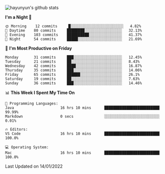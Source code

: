 
![hayunyun's github stats](https://github-readme-stats.vercel.app/api?username=hayunyun&show_icons=true)


<!--START_SECTION:waka-->
**I'm a Night 🦉** 

```text
🌞 Morning    12 commits     █░░░░░░░░░░░░░░░░░░░░░░░░   4.82% 
🌆 Daytime    80 commits     ████████░░░░░░░░░░░░░░░░░   32.13% 
🌃 Evening    103 commits    ██████████░░░░░░░░░░░░░░░   41.37% 
🌙 Night      54 commits     █████░░░░░░░░░░░░░░░░░░░░   21.69%

```
📅 **I'm Most Productive on Friday** 

```text
Monday       31 commits     ███░░░░░░░░░░░░░░░░░░░░░░   12.45% 
Tuesday      21 commits     ██░░░░░░░░░░░░░░░░░░░░░░░   8.43% 
Wednesday    42 commits     ████░░░░░░░░░░░░░░░░░░░░░   16.87% 
Thursday     35 commits     ███░░░░░░░░░░░░░░░░░░░░░░   14.06% 
Friday       65 commits     ██████░░░░░░░░░░░░░░░░░░░   26.1% 
Saturday     19 commits     ██░░░░░░░░░░░░░░░░░░░░░░░   7.63% 
Sunday       36 commits     ███░░░░░░░░░░░░░░░░░░░░░░   14.46%

```


📊 **This Week I Spent My Time On** 

```text
💬 Programming Languages: 
Java                     16 hrs 10 mins      █████████████████████████   99.99% 
Markdown                 0 secs              ░░░░░░░░░░░░░░░░░░░░░░░░░   0.01%

🔥 Editors: 
VS Code                  16 hrs 10 mins      █████████████████████████   100.0%

💻 Operating System: 
Mac                      16 hrs 10 mins      █████████████████████████   100.0%

```


 Last Updated on 14/01/2022
<!--END_SECTION:waka-->

<!--
**hayunyun/hayunyun** is a ✨ _special_ ✨ repository because its `README.md` (this file) appears on your GitHub profile.

Here are some ideas to get you started:

- 🔭 I’m currently working on ...
- 🌱 I’m currently learning ...
- 👯 I’m looking to collaborate on ...
- 🤔 I’m looking for help with ...
- 💬 Ask me about ...
- 📫 How to reach me: ...
- 😄 Pronouns: ...
- ⚡ Fun fact: ...
-->
